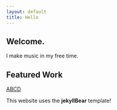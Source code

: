 ```yaml
---
layout: default
title: Hello
---
```


## Welcome.

I make music in my free time.

## Featured Work

[ABCD](https://sxwvn-website-be.onrender.com/api/video/ABCD.mp4)

This website uses the **jekyllBear** template!
